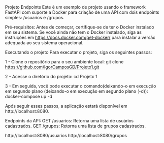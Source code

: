 Projeto Endpoints
Este é um exemplo de projeto usando o framework FastAPI com suporte a Docker para criação de uma API com dois endpoints simples: /usuarios e /grupos.

Pré-requisitos:
Antes de começar, certifique-se de ter o Docker instalado em seu sistema. Se você ainda não tem o Docker instalado, siga as instruções em https://docs.docker.com/get-docker/ para instalar a versão adequada ao seu sistema operacional.

Executando o projeto
Para executar o projeto, siga os seguintes passos:

1 - Clone o repositório para o seu ambiente local:
git clone https://github.com/IgorCamposGD/Projeto1.git

2 - Acesse o diretório do projeto:
cd Projeto 1

3 - Em seguida, você pode executar o comando(deixando-o em execução em segundo plano (deixando-o em execução em segundo plano (-d)):
docker-compose up -d

Após seguir esses passos, a aplicação estará disponível em http://localhost:8080.

Endpoints da API:
GET /usuarios: Retorna uma lista de usuários cadastrados.
GET /grupos: Retorna uma lista de grupos cadastrados.

http://localhost:8080/usuarios
http://localhost:8080/grupos
